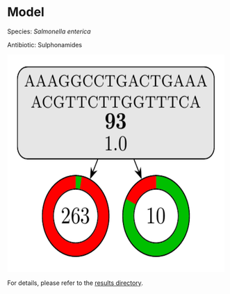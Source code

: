 
# Model

Species: *Salmonella enterica*

Antibiotic: Sulphonamides

<a href="./model.pdf"><img src="./model.png" width=500 height=500 /></a>

For details, please refer to the [results directory](../../../../../results/cart_b/salmonella%20enterica/sulphonamides/repeat_7/).


